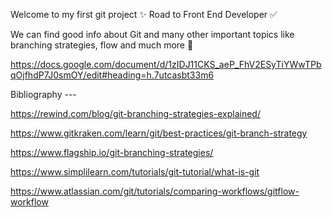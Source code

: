 Welcome to my first git project ✨ Road to Front End Developer ✅

We can find good info about Git and many other important topics like branching strategies, flow and much more 💭

https://docs.google.com/document/d/1zIDJ11CKS_aeP_FhV2ESyTiYWwTPbqOjfhdP7J0smOY/edit#heading=h.7utcasbt33m6


Bibliography ---

https://rewind.com/blog/git-branching-strategies-explained/

https://www.gitkraken.com/learn/git/best-practices/git-branch-strategy

https://www.flagship.io/git-branching-strategies/

https://www.simplilearn.com/tutorials/git-tutorial/what-is-git

https://www.atlassian.com/git/tutorials/comparing-workflows/gitflow-workflow
